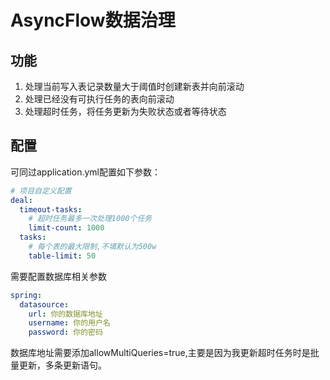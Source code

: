 # AsyncFlow数据治理
## 功能
1. 处理当前写入表记录数量大于阈值时创建新表并向前滚动
2. 处理已经没有可执行任务的表向前滚动
3. 处理超时任务，将任务更新为失败状态或者等待状态
## 配置
可同过application.yml配置如下参数：
```yaml
# 项目自定义配置
deal:
  timeout-tasks:
    # 超时任务最多一次处理1000个任务
    limit-count: 1000
  tasks:
    # 每个表的最大限制,不填默认为500w
    table-limit: 50

```
需要配置数据库相关参数
```yaml
spring:
  datasource:
    url: 你的数据库地址
    username: 你的用户名
    password: 你的密码
```
数据库地址需要添加allowMultiQueries=true,主要是因为我更新超时任务时是批量更新，多条更新语句。